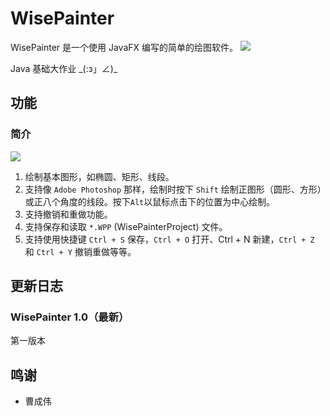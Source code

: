 # WisePainter
WisePainter 是一个使用 JavaFX 编写的简单的绘图软件。
![](https://github.com/Chuanwise/WisePainter/resources/icon.png)
<br>

Java 基础大作业 \_(:з」∠)\_

## 功能
### 简介
![](https://github.com/Chuanwise/WisePainter/resources/main-stage.png)
1. 绘制基本图形，如椭圆、矩形、线段。
1. 支持像 `Adobe Photoshop` 那样，绘制时按下 `Shift` 绘制正图形（圆形、方形）或正八个角度的线段。按下`Alt`以鼠标点击下的位置为中心绘制。
1. 支持撤销和重做功能。
1. 支持保存和读取 `*.WPP` (WisePainterProject) 文件。
1. 支持使用快捷键 `Ctrl + S` 保存，`Ctrl + O` 打开、Ctrl + N 新建，`Ctrl + Z` 和 `Ctrl + Y` 撤销重做等等。

## 更新日志
### WisePainter 1.0（最新）
第一版本

## 鸣谢
* 曹成伟
